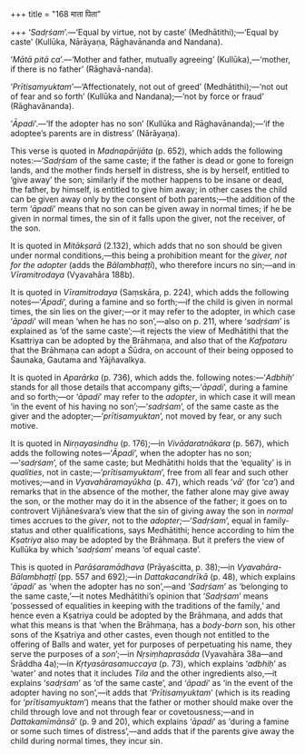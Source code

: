 +++
title = "168 माता पिता"

+++
‘*Sadṛśam*’.—‘Equal by virtue, not by caste’ (Medhātithi);—‘Equal by
caste’ (Kullūka, Nārāyaṇa, Rāghavānanda and Nandana).

‘*Mātā pitā ca*’.—‘Mother and father, mutually agreeing’
(Kullūka),—‘mother, if there is no father’ (Rāghavā-nanda).

‘*Prītisamyuktam*’—‘Affectionately, not out of greed’ (Medhātithi);—‘not
out of fear and so forth’ (Kullūka and Nandana);—‘not by force or fraud’
(Rāghavānanda).

‘*Āpadi*’.—‘If the adopter has no son’ (Kullūka and Rāghavānanda);—‘if
the adoptee’s parents are in distress’ (Nārāyaṇa).

This verse is quoted in *Madnapārijāta* (p. 652), which adds the
following notes:—‘*Sadṛśam* of the same caste; if the father is dead or
gone to foreign lands, and the mother finds herself in distress, she is
by herself, entitled to ‘give away’ the son; similarly if the mother
happens to be insane or dead, the father, by himself, is entitled to
give him away; in other cases the child can be given away only by the
consent of both parents;—the addition of the term ‘*āpadi*’ means that
no son can be given away in normal times; if he be given in normal
times, the sin of it falls upon the giver, not the receiver, of the son.

It is quoted in *Mitākṣarā* (2.132), which adds that no son should be
given under normal conditions,—this being a prohibition meant for the
*giver, not for the adopter* (adds the *Bālambhaṭṭī*), who therefore
incurs no sin;—and in *Vīramitrodaya* (Vyavahāra 188b).

It is quoted in *Vīramitrodaya* (Saṃskāra, p. 224), which adds the
following notes—‘*Āpadi*’, during a famine and so forth;—if the child is
given in normal times, the sin lies on the giver;—or it may refer to the
adopter, in which case ‘*āpadi*’ will mean ‘when he has no son’,—also on
p. 211, where ‘*sadṛśam*’ is explained as ‘of the same caste’;—it
rejects the view of Medhātithi that the Ksattriya can be adopted by the
Brāhmaṇa, and also that of the *Kafpataru* that the Brāhmaṇa can adopt a
Śūdra, on account of their being opposed to Śaunaka, Gautama and
Yājñavalkya.

It is quoted in *Aparārka* (p. 736), which adds the. following
notes:—‘*Adbhiḥ*’ stands for all those details that accompany
gifts;—‘*āpadi*’, during a famine and so forth;—or ‘*āpadi*’ may refer
to the *adopter*, in which case it will mean ‘in the event of his having
no son’;—‘*sadṛśam*’, of the same caste as the giver and the
adopter;—‘*prītisamyuktan*’, not moved by fear, or any such motive.

It is quoted in *Nirṇayasindhu* (p. 176);—in *Vivādaratnākara* (p. 567),
which adds the following notes—‘*Āpadi*’, when the adopter has no
son;—‘*sadṛśam*’, of the same caste; but Medhātithi holds that the
‘equality’ is in *qualities*, not in caste;—‘*prītisamyuktam*’, free
from all fear and such other motives;—and in *Vyavahāramayūkha* (p. 47),
which reads ‘*vā*’ (for ‘*ca*’) and remarks that in the absence of the
mother, the father alone may give away the son, or the mother may do it
in the absence of the father; it goes on to controvert Vijñāneśvara’s
view that the sin of giving away the son in *normal* times accrues to
the *giver*, not to the *adopter*;—‘*Sadṛśam*’, equal in family-status
and other qualifications, says Medhātithi; hence according to him the
*Kṣatriya* also may be adopted by the Brāhmaṇa. But it prefers the view
of Kullūka by which ‘*sadṛśam*’ means ‘of equal caste’.

This is quoted in *Parāśaramādhava* (Prāyaścitta, p. 38);—in
*Vyavahāra-Bālambhaṭṭī* (pp. 557 and 692);—in *Dattakacandrīkā* (p. 48),
which explains ‘*āpadi*’ as ‘when the adopter has no son’,—and
‘*Sadṛśam*’ as ‘belonging to the same caste,’—it notes Medhātithi’s
opinion that ‘*Sadṛśam*’ means ‘possessed of equalities in keeping with
the traditions of the family,’ and hence even a Kṣatriya could be
adopted by the Brāhmaṇa, and adds that what this means is that ‘when the
Brāhmaṇa, has a *body-born* son, his other sons of the Kṣatriya and
other castes, even though not entitled to the offering of Balls and
water, yet for purposes of perpetuating his name, they serve the
purposes of a *son*’;—in *Nṛsiṃhaprasāda* (Vyavahāra 38a—and Śrāddha
4a);—in *Kṛtyasārasamuccaya* (p. 73), which explains ‘*adbhiḥ*’ as
‘water’ and notes that it includes *Tila* and the other ingredients
also,—it explains ‘*sadṛśam*’ as ‘of the same caste’, and ‘*āpadi*’ as
‘in the event of the adopter having no son’,—it adds that
‘*Prītisamyuktam*’ (which is its reading for ‘*prītisamyuktam*’) means
that the father or mother should make over the child through love and
not through fear or covetousness;—and in *Dattakamīmānsā*’ (p. 9 and
20), which explains ‘*āpadi*’ as ‘during a famine or some such times of
distress’,—and adds that if the parents give away the child during
normal times, they incur sin.


